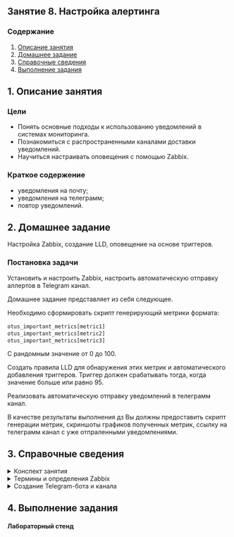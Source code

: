 ## Занятие 8. Настройка алертинга
### Содержание
1. [Описание занятия](#description)  
2. [Домашнее задание](#homework)  
3. [Справочные сведения](#info)  
4. [Выполнение задания](#exec)  

## 1. Описание занятия <a name="description"></a>
### Цели
- Понять основные подходы к использованию уведомлений в системах мониторинга.  
- Познакомиться с распространенными каналами доставки уведомлений.  
- Научиться настраивать оповещения с помощью Zabbix.  

### Краткое содержение
- уведомления на почту;  
- уведомления на телеграмм;  
- повтор уведомлений.  


## 2. Домашнее задание  <a name="homework"></a>
Настройка Zabbix, создание LLD, оповещение на основе триггеров.  

### Постановка задачи
Установить и настроить Zabbix, настроить автоматическую отправку аллертов в Telegram канал.  

Домашнее задание представляет из себя следующее.

Необходимо сформировать скрипт генерирующий метрики формата:
```
otus_important_metrics[metric1]
otus_important_metrics[metric2]
otus_important_metrics[metric3]
```
С рандомным значение от 0 до 100.  

Создать правила LLD для обнаружения этих метрик и автоматического добавления триггеров. Триггер должен срабатывать тогда, когда значение больше или равно 95.  

Реализовать автоматическую отправку уведомлений в телеграмм канал.  

В качестве результаты выполнения дз Вы должны предоставить скрипт генерации метрик, скриншоты графиков полученных метрик, ссылку на телеграмм канал с уже отпраленными уведомлениями.  

## 3. Справочные сведения<a name="info"></a>
<details>
   <summary>Конспект занятия</summary>

#### Подходы к отправке уведомлений
- Необходимо выбрать те параметры, по которым должны будут приходить уведомления.  
- Выбирать ВСЕ параметры -- плохая практика.   
- Выбор параметров в основном зависит от сервиса и требований бизнеса.  

#### Порог срабатывания
- Определять порог срабатывания после наблюдения за метрикой.  
- Учитывать пиковые значения метрики и  продолжительность этих значений.  
- Часто требуется более одного порога срабатывания.  
- Можно настроить несколько уровней уведомлений для одной и той же метрики.  

#### Включать или не включать?  
- Количество уведомлений необходимо сокращать.  
- Если на уведомление не было никакой реакции --  его лучше отключить, чтобы избежать флуда в дальнейшем.  
- Если есть сомнения в каких-то параметрах, то  уведомления по ним лучше включить, по крайней мере на первое время.  

#### Эскалация проблемы  
Эскалация — это процедура привлечения внимания к отдельной порблеме, когда ход работы над ней чем-то не устраивает.   
Четкая формулировка проблемы и причины эскалации.  
- Причина изменения приоритета проблемы.  
- Необходимость заранее планировать уровни эскалации типовых проблем.  
- Настройка процессов эскалации в зависимости от уровня проблемы.  



</details>

<details>
   <summary>Термины и определения Zabbix</summary>

</details>

<details>
   <summary>Создание Telegram-бота и канала</summary>

![Создание Telegram-бота и канала](screenshots/screen00.png "Создание Telegram-бота и канала")  

![Создание Telegram-бота и канала](screenshots/screen01.png "Создание Telegram-бота и канала")  

![Создание Telegram-бота и канала](screenshots/screen02.png "Создание Telegram-бота и канала")  

![Создание Telegram-бота и канала](screenshots/screen03.png "Создание Telegram-бота и канала")  

</details>


## 4. Выполнение задания <a name="exec"></a>  
#### Лабораторный стенд
